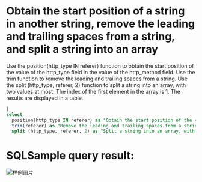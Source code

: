 # Obtain the start position of a string in another string, remove the leading and trailing spaces from a string, and split a string into an array

Use the position(http_type IN referer) function to obtain the start position of the value of the http_type field in the value of the http_method field.
Use the trim function to remove the leading and trailing spaces from a string.
Use the split (http_type, referer, 2) function to split a string into an array, with two values at most. The index of the first element in the array is 1.
The results are displayed in a table.

```SQL
|
select
  position(http_type IN referer) as "Obtain the start position of the value of the http_type field in the value of the http_method field",
  trim(referer) as "Remove the leading and trailing spaces from a string",
  split (http_type, referer, 2) as "Split a string into an array, with two values at most The index of the first element in the array is 1."
```

# SQLSample query result:

![样例图片](https://img.alicdn.com/tfs/TB1Hdt9QXP7gK0jSZFjXXc5aXXa-671-390.png)
